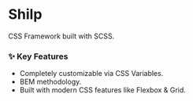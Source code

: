# Shilp

CSS Framework built with SCSS.

### ✨ Key Features

- Completely customizable via CSS Variables.
- BEM methodology.
- Built with modern CSS features like Flexbox & Grid.